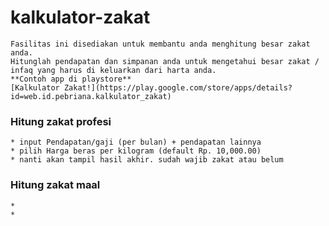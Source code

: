 # kalkulator-zakat
	Fasilitas ini disediakan untuk membantu anda menghitung besar zakat anda. 
	Hitunglah pendapatan dan simpanan anda untuk mengetahui besar zakat / infaq yang harus di keluarkan dari harta anda.
	**Contoh app di playstore**
	[Kalkulator Zakat!](https://play.google.com/store/apps/details?id=web.id.pebriana.kalkulator_zakat)
		
### Hitung zakat profesi
	* input Pendapatan/gaji (per bulan) + pendapatan lainnya
	* pilih Harga beras per kilogram (default Rp. 10,000.00)
	* nanti akan tampil hasil akhir. sudah wajib zakat atau belum
### Hitung zakat maal
	*  
	*
